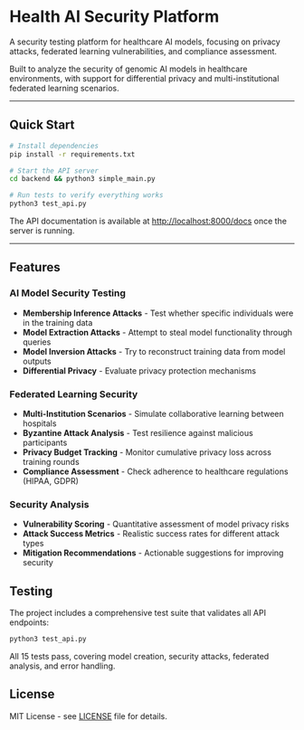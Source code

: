 # Health AI Security Platform

A security testing platform for healthcare AI models, focusing on privacy attacks, federated learning vulnerabilities, and compliance assessment.

Built to analyze the security of genomic AI models in healthcare environments, with support for differential privacy and multi-institutional federated learning scenarios.

---

## Quick Start

```bash
# Install dependencies
pip install -r requirements.txt

# Start the API server
cd backend && python3 simple_main.py

# Run tests to verify everything works
python3 test_api.py
```

The API documentation is available at [http://localhost:8000/docs](http://localhost:8000/docs) once the server is running.

---

## Features

### AI Model Security Testing
- **Membership Inference Attacks** - Test whether specific individuals were in the training data
- **Model Extraction Attacks** - Attempt to steal model functionality through queries
- **Model Inversion Attacks** - Try to reconstruct training data from model outputs
- **Differential Privacy** - Evaluate privacy protection mechanisms

### Federated Learning Security
- **Multi-Institution Scenarios** - Simulate collaborative learning between hospitals
- **Byzantine Attack Analysis** - Test resilience against malicious participants
- **Privacy Budget Tracking** - Monitor cumulative privacy loss across training rounds
- **Compliance Assessment** - Check adherence to healthcare regulations (HIPAA, GDPR)

### Security Analysis
- **Vulnerability Scoring** - Quantitative assessment of model privacy risks
- **Attack Success Metrics** - Realistic success rates for different attack types
- **Mitigation Recommendations** - Actionable suggestions for improving security

## Testing

The project includes a comprehensive test suite that validates all API endpoints:

```bash
python3 test_api.py
```

All 15 tests pass, covering model creation, security attacks, federated analysis, and error handling.

## License

MIT License - see [LICENSE](LICENSE) file for details.
